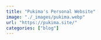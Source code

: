 ```yaml
---
title: "Pukima's Personal Website"
image: "./_images/pukima.webp"
url: "https://pukima.site/"
categories: ["blog"]
---
```

